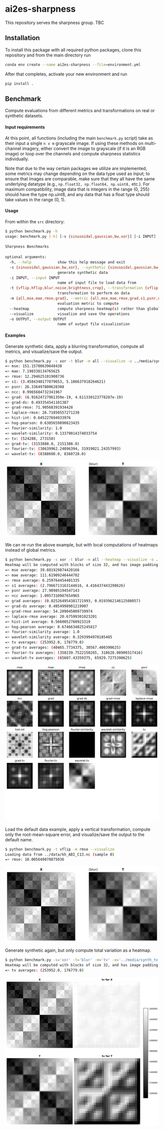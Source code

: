 # ai2es-sharpness
This repository serves the sharpness group.  TBC

## Installation

To install this package with all required python packages, clone this repository and from the main directory run
```bash
conda env create --name ai2es-sharpness --file=environment.yml
```
After that completes, activate your new environment and run
```bash
pip install .
```

## Benchmark

Compute evaluations from different metrics and transformations on real or synthetic datasets.


#### Input requirements

At this point, all functions (including the main `benchmark.py` script) take as their input a single `n x m` grayscale image. If using these methods on multi-channel imagery, either convert the image to grayscale (if it is an RGB image) or loop over the channels and compute sharpness statistics individually.

Note that due to the way certain packages we utilize are implemented, some metrics may change depending on the data type used as input; to ensure that images are comparable, make sure that they all have the same underlying datatype (e.g., `np.float32, np.float64, np.uint8,` etc.). For maximum compatibility, image data that is integers in the range (0, 255) should have the type np.uint8, and any data that has a float type should take values in the range (0, 1).

#### Usage

From within the `src` directory:

```bash
$ python benchmark.py -h
usage: benchmark.py [-h] [-s {sinusoidal,gaussian,bw,xor}] [-i INPUT] [-t {vflip,hflip,blur,noise,brightness,crop}] [-m {all,mse,mae,rmse,grad}] [--visualize] [-o OUTPUT]

Sharpness Benchmarks

optional arguments:
  -h, --help            show this help message and exit
  -s {sinusoidal,gaussian,bw,xor}, --synthetic {sinusoidal,gaussian,bw,xor}
                        generate synthetic data
  -i INPUT, --input INPUT
                        name of input file to load data from
  -t {vflip,hflip,blur,noise,brightness,crop}, --transformation {vflip,hflip,blur,noise,brightness,crop}
                        transformation to perform on data
  -m {all,mse,mae,rmse,grad}, --metric {all,mse,mae,rmse,grad,s1,psnr,ncc,grad-ds,grad-rmse,laplace-rmse,hist-int,hog-pearson,fourier-similarity,wavelet-similarity,tv,grad-tv,fourier-tv,wavelet-tv} 
                        evaluation metric to compute
  --heatmap             compute sharpness heatmap(s) rather than global metric
  --visualize           visualize and save the operations
  -o OUTPUT, --output OUTPUT
                        name of output file visualization
```

#### Examples

Generate synthetic data, apply a blurring transformation, compute all metrics, and visualize/save the output.

```bash
$ python benchmark.py -s xor -t blur -m all --visualize -o ../media/synthetic.png
=> mse: 151.15780639648438
=> mae: 7.190338134765625
=> rmse: 12.294625101908736
=> s1: (3.4584340177879653, 5.106637918264621)
=> psnr: 26.336497800628308
=> ncc: 0.9965684732341967
=> grad: (6.91624727961359e-19, 4.611330123778287e-19)
=> grad-ds: 0.493354541101387
=> grad-rmse: 71.90568391934428
=> laplace-rmse: 26.71850557271238
=> hist-int: 0.645227694933976
=> hog-pearson: 0.6305659890823435
=> fourier-similarity: 1.0
=> wavelet-similarity: 0.13379014374033754
=> tv: (524288, 273158)
=> grad-tv: (3153888.0, 2151308.0)
=> fourier-tv: (38639962.24096394, 31919021.24357993)
=> wavelet-tv: (8388608.0, 8360728.0)
```
![](media/synthetic.png)

We can re-run the above example, but with local computations of heatmaps instead of global metrics.

```bash
$ python benchmark.py -s xor -t blur -m all --heatmap --visualize -o ../media/synthetic_heatmaps.png
Heatmap will be computed with blocks of size 32, and has image padding of length 16
=> mse average: 39.881929874420166
=> mae average: 111.61909246444702
=> rmse average: 6.259764454401335
=> s1 averages: (2.7966713163144616, 4.416437443298626)
=> psnr average: 27.90985194547143
=> ncc average: 1.0957310987654965
=> grad averages: (0.025264954381721993, 0.019396214612508057)
=> grad-ds average: 0.4854998901219907
=> grad-rmse average: 54.209045009739974
=> laplace-rmse average: 20.67599301023201
=> hist-int average: 0.5660052760923319
=> hog-pearson average: 0.6746634025245817
=> fourier-similarity average: 1.0
=> wavelet-similarity average: 0.3293994978185485
=> tv averages: (253952.0, 176779.0)
=> grad-tv averages: (40465.7734375, 30567.400390625)
=> fourier-tv averages: (358239.7522150265, 318628.08900317416)
=> wavelet-tv averages: (65607.43359375, 65929.7275390625)
```
![](media/synthetic_heatmaps.png)

Load the default data example, apply a vertical transformation, compute only the root-mean-square error, and visualize/save the output to the default name.

```bash
$ python benchmark.py -t vflip -m rmse --visualize
Loading data from ../data/kh_ABI_C13.nc (sample 0)
=> rmse: 10.005649078875036
```
![](media/output.png)

Generate synthetic again, but only compute total variation as a heatmap.
```bash
$ python benchmark.py -s='xor' -t='blur' -m='tv' -o='../media/synth_tv.png' --heatmap --visualize
Heatmap will be computed with blocks of size 32, and has image padding of length 16
=> tv averages: (253952.0, 176779.0)
```

![](media/synth_tv.png)
